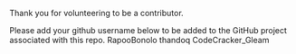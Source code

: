 Thank you for volunteering to be a contributor.

Please add your github username below to be added to the GitHub project associated with this repo.
RapooBonolo
thandoq
CodeCracker_Gleam
